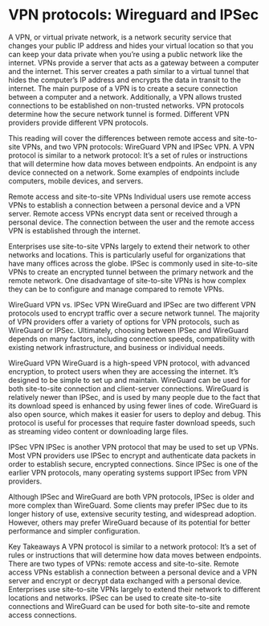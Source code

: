 # VPN protocols: Wireguard and IPSec
A VPN, or virtual private network, is a network security service that changes your public IP address and hides your virtual location so that you can keep your data private when you’re using a public network like the internet. VPNs provide a server that acts as a gateway between a computer and the internet. This server creates a path similar to a virtual tunnel that hides the computer’s IP address and encrypts the data in transit to the internet. The main purpose of a VPN is to create a secure connection between a computer and a network. Additionally, a VPN allows trusted connections to be established on non-trusted networks. VPN protocols determine how the secure network tunnel is formed. Different VPN providers provide different VPN protocols.

This reading will cover the differences between remote access and site-to-site VPNs, and two VPN protocols: WireGuard VPN and IPSec VPN. A VPN protocol is similar to a network protocol: It’s a set of rules or instructions that will determine how data moves between endpoints. An endpoint is any device connected on a network. Some examples of endpoints include computers, mobile devices, and servers.

Remote access and site-to-site VPNs
Individual users use remote access VPNs to establish a connection between a personal device and a VPN server. Remote access VPNs encrypt data sent or received through a personal device. The connection between the user and the remote access VPN is established through the internet.

Enterprises use site-to-site VPNs largely to extend their network to other networks and locations. This is particularly useful for organizations that have many offices across the globe. IPSec is commonly used in site-to-site VPNs to create an encrypted tunnel between the primary network and the remote network. One disadvantage of site-to-site VPNs is how complex they can be to configure and manage compared to remote VPNs.

WireGuard VPN vs. IPSec VPN
WireGuard and IPSec are two different VPN protocols used to encrypt traffic over a secure network tunnel. The majority of VPN providers offer a variety of options for VPN protocols, such as WireGuard or IPSec. Ultimately, choosing between IPSec and WireGuard depends on many factors, including connection speeds, compatibility with existing network infrastructure, and business or individual needs.

WireGuard VPN
WireGuard is a high-speed VPN protocol, with advanced encryption, to protect users when they are accessing the internet. It’s designed to be simple to set up and maintain. WireGuard can be used for both site-to-site connection and client-server connections. WireGuard is relatively newer than IPSec, and is used by many people due to the fact that its download speed is enhanced by using fewer lines of code. WireGuard is also open source, which makes it easier for users to deploy and debug. This protocol is useful for processes that require faster download speeds, such as streaming video content or downloading large files.

IPSec VPN
IPSec is another VPN protocol that may be used to set up VPNs. Most VPN providers use IPSec to encrypt and authenticate data packets in order to establish secure, encrypted connections. Since IPSec is one of the earlier VPN protocols, many operating systems support IPSec from VPN providers.

Although IPSec and WireGuard are both VPN protocols, IPSec is older and more complex than WireGuard. Some clients may prefer IPSec due to its longer history of use, extensive security testing, and widespread adoption. However, others may prefer WireGuard because of its potential for better performance and simpler configuration.

Key Takeaways
A VPN protocol is similar to a network protocol: It’s a set of rules or instructions that will determine how data moves between endpoints. There are two types of VPNs: remote access and site-to-site. Remote access VPNs establish a connection between a personal device and a VPN server and encrypt or decrypt data exchanged with a personal device. Enterprises use site-to-site VPNs largely to extend their network to different locations and networks. IPSec can be used to create site-to-site connections and WireGuard can be used for both site-to-site and remote access connections.
